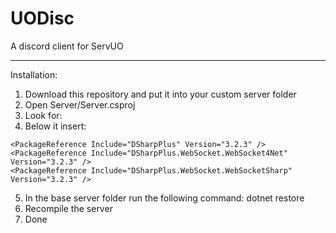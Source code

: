 # UODisc
A discord client for ServUO

---

Installation:

1. Download this repository and put it into your custom server folder
2. Open Server/Server.csproj
3. Look for: <ItemGroup>
4. Below it insert:

```
<PackageReference Include="DSharpPlus" Version="3.2.3" />
<PackageReference Include="DSharpPlus.WebSocket.WebSocket4Net" Version="3.2.3" />
<PackageReference Include="DSharpPlus.WebSocket.WebSocketSharp" Version="3.2.3" />
```

5. In the base server folder run the following command: dotnet restore
6. Recompile the server
7. Done
